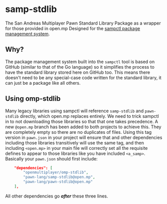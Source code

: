  samp-stdlib
=============

The San Andreas Multiplayer Pawn Standard Library Package as a wrapper for those provided in open.mp
Designed for the [sampctl package management system](http://sampctl.com).

 Why?
------

The package management system built into the `sampctl` tool is based on GitHub (similar to that of
the Go language) so it simplifies the process to have the standard library stored here on GitHub
too.  This means there doesn't need to be any special-case code written for the standard library, it
can just be a package like all others.

 Using omp-stdlib
------------------

Many legacy libraries using sampctl will reference `samp-stdlib` and `pawn-stdlib` directly, which open.mp replaces entirely.  We need to trick sampctl in to not downloading those libraries so that that one takes precedence.  A new `@open.mp` branch has been added to both projects to achieve this.  They are completely empty so there are no duplicates of files.  Using this tag version in `pawn.json` in your project will ensure that and other dependencies including those libraries transitively will use the same tag, and then including `<open.mp>` in your main file will correctly set all the requisite defines to appear to those libraries like you have included `<a_samp>`.  Basically your `pawn.json` should first include:

```json
	"dependencies": [
		"openmultiplayer/omp-stdlib",
		"pawn-lang/samp-stdlib@open.mp",
		"pawn-lang/pawn-stdlib@open.mp"
	],
```

All other dependencies go ***after*** these three lines.

